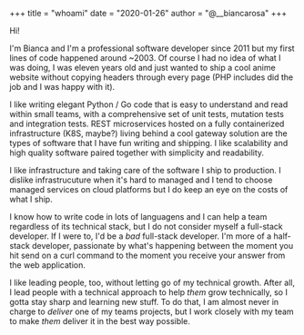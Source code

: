 +++
title = "whoami"
date = "2020-01-26"
author = "@__biancarosa"
+++

Hi!

I'm Bianca and I'm a professional software developer since 2011 but my first lines of code happened around ~2003. Of course I had no idea of what I was doing, I was eleven years old and just wanted to ship a cool anime website without copying headers through every page (PHP includes did the job and I was happy with it).

I like writing elegant Python / Go code that is easy to understand and read within small teams, with a comprehensive set of unit tests, mutation tests and integration tests. REST microservices hosted on a fully containerized infrastructure (K8S, maybe?) living behind a cool gateway solution are the types of software that I have fun writing and shipping. I like scalability and high quality software paired together with simplicity and readability.

I like infrastructure and taking care of the software I ship to production. I dislike infrastrucuture when it's hard to managed and I tend to choose managed services on cloud platforms but I do keep an eye on the costs of what I ship.

I know how to write code in lots of languagens and I can help a team regardless of its technical stack, but I do not consider myself a full-stack developer. If I were to, I'd be a *bad* full-stack developer. I'm more of a half-stack developer, passionate by what's happening between the moment you hit send on a curl command to the moment you receive your answer from the web application.

I like leading people, too, without letting go of my technical growth. After all, I lead people with a technical approach to help *them* grow technically, so I gotta stay sharp and learning new stuff. To do that, I am almost never in charge to *deliver* one of my teams projects, but I work closely with my team to make *them* deliver it in the best way possible.